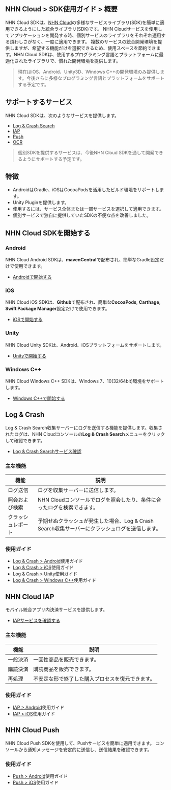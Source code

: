 ## NHN Cloud > SDK使用ガイド > 概要 
 
NHN Cloud SDKは、[NHN Cloud](https://nhncloud.com/)の多様なサービスライブラリ(SDK)を簡単に適用できるようにした統合ライブラリ(SDK)です。 NHN Cloudサービスを使用してアプリケーションを開発する時、個別サービスのライブラリをそれぞれ適用する煩わしさがなく、一度に適用できます。 
複数のサービスの統合開発環境を提供しますが、希望する機能だけを選択できるため、使用スペースを節約できます。NHN Cloud SDKは、使用するプログラミング言語とプラットフォームに最適化されたライブラリで、慣れた開発環境を提供します。 
 
> 現在はiOS、Android、Unity3D、Windows C++の開発環境のみ提供します。今後さらに多様なプログラミング言語とプラットフォームをサポートする予定です。 
 
## サポートするサービス 
 
NHN Cloud SDKは、次のようなサービスを提供します。 
 
- [Log & Crash Search](https://www.nhncloud.com/service/data-analytics/log-crash-search)
- [IAP](https://www.nhncloud.com/service/mobile-service/iap) 
- [Push](https://www.nhncloud.com/service/notification/push)
- [OCR](https://www.nhncloud.com/service/ai-service/ocr)
 
> 個別SDKを提供するサービスは、今後NHN Cloud SDKを通して開発できるようにサポートする予定です。 
 
## 特徴 
 
- AndroidはGradle、iOSはCocoaPodsを活用したビルド環境をサポートします。 
- Unity Pluginを提供します。 
- 使用するには、サービス全体または一部サービスを選択して適用できます。 
- 個別サービスで独自に提供していたSDKの不便な点を改善しました。 
 
## NHN Cloud SDKを開始する 
 
### Android 
 
NHN Cloud Android SDKは、**mavenCentral**で配布され、簡単なGradle設定だけで使用できます。 
 
- [Androidで開始する](./getting-started-android) 
 
### iOS 
 
NHN Cloud iOS SDKは、**Github**で配布され、簡単な**CocoaPods**, **Carthage**, **Swift Package Manager**設定だけで使用できます。 
 
 
- [iOSで開始する](./getting-started-ios) 
 
### Unity 
 
NHN Cloud Unity SDKは、Android、iOSプラットフォームをサポートします。 
 
- [Unityで開始する](./getting-started-unity) 
 
### Windows C++ 
 
NHN Cloud Windows C++ SDKは、Windows 7、10(32/64bit)環境をサポートします。 
 
- [Windows C++で開始する](./getting-started-windows) 
 
## Log & Crash 
 
Log & Crash Search収集サーバーにログを送信する機能を提供します。収集されたログは、NHN Cloudコンソールの**Log & Crash Search**メニューをクリックして確認できます。 
 
- [Log & Crash Searchサービス確認](https://nhncloud.com/service/data-analytics/log-crash-search) 
 
### 主な機能 
 
| 機能   | 説明                                    | 
| ------- | ---------------------------------------- | 
| ログ送信 | ログを収集サーバーに送信します。                        | 
| 照会および検索 | NHN Cloudコンソールでログを照会したり、条件に合ったログを検索できます。 | 
| クラッシュレポート | 予期せぬクラッシュが発生した場合、Log & Crash Search収集サーバーにクラッシュログを送信します。 | 
 
### 使用ガイド 
 
- [Log & Crash > Android](./log-collector-android)使用ガイド 
- [Log & Crash > iOS](./log-collector-ios)使用ガイド 
- [Log & Crash > Unity](./log-collector-unity)使用ガイド 
- [Log & Crash > Windows C++](./log-collector-windows)使用ガイド 
 
## NHN Cloud IAP 
 
モバイル統合アプリ内決済サービスを提供します。 
 
- [IAPサービスを確認する](https://www.nhncloud.com/service/mobile-service/iap) 
 
### 主な機能 
 
| 機能 | 説明 | 
| -- | -- | 
| 一般決済 | 一回性商品を販売できます。 | 
| 購読決済 | 購読商品を販売できます。 | 
| 再処理 | 不安定な形で終了した購入プロセスを復元できます。 | 
 
### 使用ガイド 
 
- [IAP > Android](./iap-android)使用ガイド 
- [IAP > iOS](./iap-ios)使用ガイド 
 
## NHN Cloud Push 
 
NHN Cloud Push SDKを使用して、Pushサービスを簡単に適用できます。 
コンソールから通知メッセージを安定的に送信し、送信結果を確認できます。 
 
### 使用ガイド 
 
- [Push > Android](./push-android)使用ガイド 
- [Push > iOS](./push-ios)使用ガイド 
